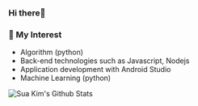 ### Hi there👋

### 🌱 My Interest
- Algorithm (python)
- Back-end technologies such as Javascript, Nodejs
- Application development with Android Studio
- Machine Learning (python)

![Sua Kim's Github Stats](https://github-readme-stats.vercel.app/api?username=sua-kim&show_icons=true)

<!--
**sua-kim/Sua-kim** is a ✨ _special_ ✨ repository because its `README.md` (this file) appears on your GitHub profile.

Here are some ideas to get you started:

- 🔭 I’m currently working on ...
- 🌱 I’m currently learning ...
- 👯 I’m looking to collaborate on ...
- 🤔 I’m looking for help with ...
- 💬 Ask me about ...
- 📫 How to reach me: ...
- 😄 Pronouns: ...
- ⚡ Fun fact: ...
-->
